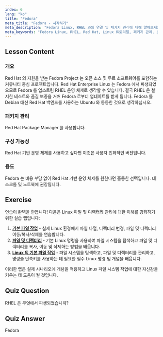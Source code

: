 ```yaml
---
index: 6
lang: "ko"
title: "Fedora"
meta_title: "Fedora - 시작하기"
meta_description: "Fedora Linux, RHEL 과의 연결 및 패키지 관리에 대해 알아보세요. Fedora 가 초보자와 데스크톱 사용자에게 훌륭한 무료 Red Hat 기반 OS 인 이유를 알아보세요."
meta_keywords: "Fedora Linux, RHEL, Red Hat, Linux 튜토리얼, 패키지 관리, 초보자 Linux, Linux 가이드, 무료 OS"
---
```


## Lesson Content

### 개요

Red Hat 의 지원을 받는 Fedora Project 는 오픈 소스 및 무료 소프트웨어를 포함하는 커뮤니티 중심 프로젝트입니다. Red Hat Enterprise Linux 는 Fedora 에서 파생되었으므로 Fedora 를 업스트림 RHEL 운영 체제로 생각할 수 있습니다. 결국 RHEL 은 철저한 테스트와 품질 보증을 거쳐 Fedora 로부터 업데이트를 받게 됩니다. Fedora 를 Debian 대신 Red Hat 백엔드를 사용하는 Ubuntu 와 동등한 것으로 생각하십시오.

### 패키지 관리

Red Hat Package Manager 를 사용합니다.

### 구성 가능성

Red Hat 기반 운영 체제를 사용하고 싶다면 이것은 사용자 친화적인 버전입니다.

### 용도

Fedora 는 비용 부담 없이 Red Hat 기반 운영 체제를 원한다면 훌륭한 선택입니다. 데스크톱 및 노트북에 권장됩니다.

## Exercise

연습이 완벽을 만듭니다! 다음은 Linux 파일 및 디렉터리 관리에 대한 이해를 강화하기 위한 실습 랩입니다:

1. **[기본 파일 작업](https://labex.io/ko/labs/linux-basic-files-operations-270248)** - 실제 Linux 환경에서 파일 나열, 디렉터리 변경, 파일 및 디렉터리 이동/복사/삭제를 연습합니다.
2. **[파일 및 디렉터리](https://labex.io/ko/labs/linux-files-and-directories-270246)** - 기본 Linux 명령을 사용하여 파일 시스템을 탐색하고 파일 및 디렉터리를 복사, 이동 및 삭제하는 방법을 배웁니다.
3. **[Linux 의 기본 파일 작업](https://labex.io/ko/labs/linux-basic-file-operations-in-linux-18001)** - 파일 시스템을 탐색하고, 파일 및 디렉터리를 관리하고, 명령줄 단축키를 사용하는 데 필요한 필수 Linux 명령 및 개념을 배웁니다.

이러한 랩은 실제 시나리오에 개념을 적용하고 Linux 파일 시스템 작업에 대한 자신감을 키우는 데 도움이 될 것입니다.

## Quiz Question

RHEL 은 무엇에서 파생되었습니까?

## Quiz Answer

Fedora
